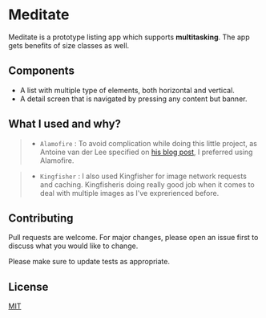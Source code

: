 # Meditate

Meditate is a prototype listing app which supports **multitasking**. The app gets benefits of size classes as well.

## Components

- A list with multiple type of elements, both horizontal and vertical.
- A detail screen that is navigated by pressing any content but banner.


## What I used and why?

>- ```Alamofire``` : To avoid complication while doing this little project, as Antoine van der Lee specified on [his blog post](https://www.avanderlee.com/swift/alamofire-vs-urlsession/), I preferred using Alamofire.

>- ```Kingfisher``` : I also used Kingfisher for image network requests and caching. Kingfisheris doing really good job when it comes to deal with multiple images as I've exprerienced before.


## Contributing
Pull requests are welcome. For major changes, please open an issue first to discuss what you would like to change.

Please make sure to update tests as appropriate.

## License
[MIT](https://choosealicense.com/licenses/mit/)
